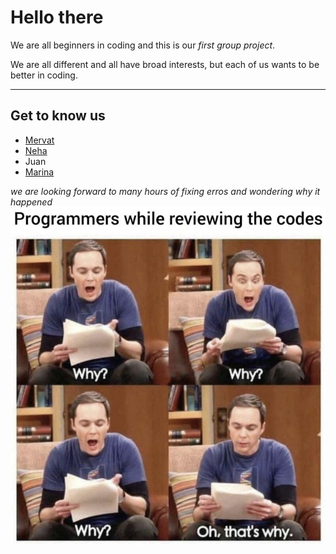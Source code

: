 # Hello there

We are all beginners in coding and this is our _first group project_.

We are all different and all have broad interests, but each of us wants to be
better in coding.

---

## Get to know us

- [Mervat](groupone/mervat.md)
- [Neha](groupone/neha.md)
- Juan
- [Marina](groupone/marina.md)

_we are looking forward to many hours of fixing erros and wondering why it
happened_ ![Alt text](groupone/img/coding.jpg)
